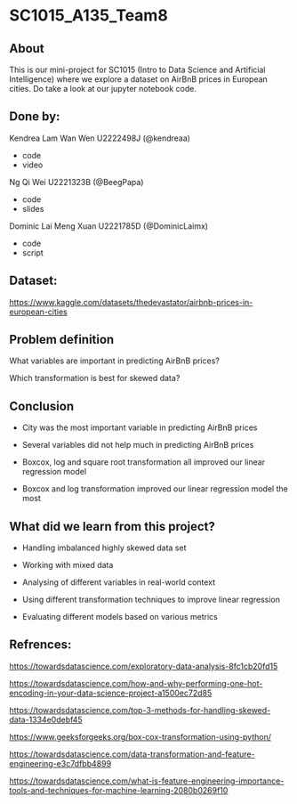 # SC1015_A135_Team8

## About
This is our mini-project for SC1015 (Intro to Data Science and Artificial Intelligence) where we explore a dataset on AirBnB prices in European cities. Do take a look at our jupyter notebook code.

## Done by:

Kendrea Lam Wan Wen U2222498J (@kendreaa) 
- code
- video

Ng Qi Wei U2221323B (@BeegPapa) 
- code
- slides

Dominic Lai Meng Xuan U2221785D (@DominicLaimx) 
- code
- script

## Dataset:

https://www.kaggle.com/datasets/thedevastator/airbnb-prices-in-european-cities

## Problem definition

What variables are important in predicting AirBnB prices?

Which transformation is best for skewed data?

## Conclusion 

- City was the most important variable in predicting AirBnB prices

- Several variables did not help much in predicting AirBnB prices

- Boxcox, log and square root transformation all improved our linear regression model

- Boxcox and log transformation improved our linear regression model the most

## What did we learn from this project?

- Handling imbalanced highly skewed data set

- Working with mixed data 

- Analysing of different variables in real-world context

- Using different transformation techniques to improve linear regression

- Evaluating different models based on various metrics


## Refrences:

https://towardsdatascience.com/exploratory-data-analysis-8fc1cb20fd15

https://towardsdatascience.com/how-and-why-performing-one-hot-encoding-in-your-data-science-project-a1500ec72d85

https://towardsdatascience.com/top-3-methods-for-handling-skewed-data-1334e0debf45

https://www.geeksforgeeks.org/box-cox-transformation-using-python/

https://towardsdatascience.com/data-transformation-and-feature-engineering-e3c7dfbb4899

https://towardsdatascience.com/what-is-feature-engineering-importance-tools-and-techniques-for-machine-learning-2080b0269f10
